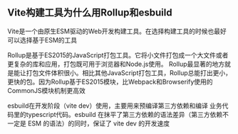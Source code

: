 ## Vite构建工具为什么用Rollup和esbuild

Vite是一个由原生ESM驱动的Web开发构建工具。在选择构建工具的时候也最好可以选择基于ESM的工具

Rollup是基于ES2015的JavaScript打包工具。它将小文件打包成一个大文件或者更复杂的库和应用，打包既可用于浏览器和Node.js使用。 Rollup最显著的地方就是能让打包文件体积很小。相比其他JavaScript打包工具，Rollup总能打出更小，更快的包。因为Rollup基于ES2015模块，比Webpack和Browserify使用的CommonJS模块机制更高效

esbuild在开发阶段（vite dev）使用，主要用来预编译第三方依赖和编译 业务代码里的typescript代码。esbuild 在抹平了第三方依赖的语法差异（第三方依赖不一定是 ESM 的语法）的同时，保证了 vite dev 的开发速度